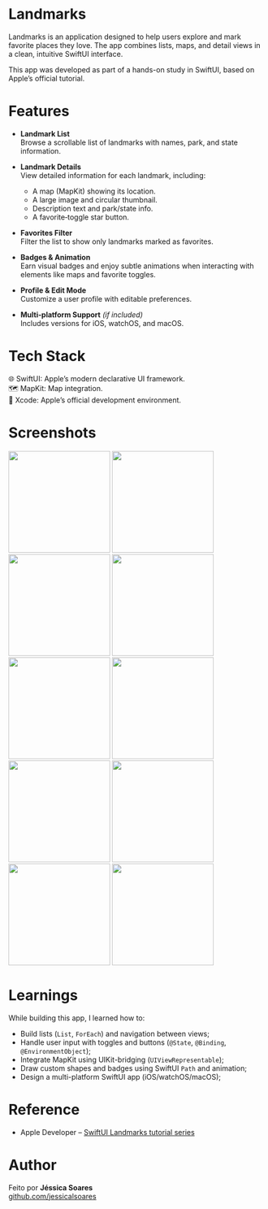 # Landmarks
Landmarks is an application designed to help users explore and mark favorite places they love. The app combines lists, maps, and detail views in a clean, intuitive SwiftUI interface.

This app was developed as part of a hands-on study in SwiftUI, based on Apple’s official tutorial.

# Features
- **Landmark List**  
  Browse a scrollable list of landmarks with names, park, and state information.

- **Landmark Details**  
  View detailed information for each landmark, including:
  - A map (MapKit) showing its location.
  - A large image and circular thumbnail.
  - Description text and park/state info.
  - A favorite‑toggle star button.

- **Favorites Filter**  
  Filter the list to show only landmarks marked as favorites.

- **Badges & Animation**  
  Earn visual badges and enjoy subtle animations when interacting with elements like maps and favorite toggles.

- **Profile & Edit Mode**  
  Customize a user profile with editable preferences.

- **Multi‑platform Support** *(if included)*  
  Includes versions for iOS, watchOS, and macOS.


# Tech Stack
🌐 SwiftUI: Apple’s modern declarative UI framework.<br>
🗺️ MapKit: Map integration.<br>
📱 Xcode: Apple’s official development environment.

# Screenshots

<img src="https://github.com/jessicalsoares/Landmarks_ios/assets/138133901/1d27fc42-197d-4baf-b11a-261c6f591aa5" width="200">
<img src="https://github.com/jessicalsoares/Landmarks_ios/assets/138133901/3eea838c-3b9e-405d-8efe-2718cdd44f96" width="200">
<img src="https://github.com/jessicalsoares/Landmarks_ios/assets/138133901/982b4190-5db4-4b95-9d6b-1f3f37d23bdc" width="200">
<img src="https://github.com/jessicalsoares/Landmarks_ios/assets/138133901/e71f9f5c-56db-43e6-97e0-7712a85c4678" width="200">
<img src="https://github.com/jessicalsoares/Landmarks_ios/assets/138133901/529c7f70-36bb-40c1-8558-deea9a68055a" width="200">
<img src="https://github.com/jessicalsoares/Landmarks_ios/assets/138133901/7bd665ed-f828-4da6-966d-339bc45cafff" width="200">
<img src="https://github.com/jessicalsoares/Landmarks_ios/assets/138133901/6cabc132-e378-4d2f-9fc8-473a8d146196" width="200">
<img src="https://github.com/jessicalsoares/Landmarks_ios/assets/138133901/30863410-740f-478a-ad93-c9dd1fba227b" width="200">
<img src="https://github.com/jessicalsoares/Landmarks_ios/assets/138133901/7832c5ad-1066-4393-b16c-27a73520153e" width="200">
<img src="https://github.com/jessicalsoares/Landmarks_ios/assets/138133901/af858737-7785-4a33-987d-c415fad68ae2" width="200">

# Learnings
While building this app, I learned how to:

- Build lists (`List`, `ForEach`) and navigation between views;  
- Handle user input with toggles and buttons (`@State`, `@Binding`, `@EnvironmentObject`);
- Integrate MapKit using UIKit-bridging (`UIViewRepresentable`);
- Draw custom shapes and badges using SwiftUI `Path` and animation;
- Design a multi-platform SwiftUI app (iOS/watchOS/macOS);

# Reference
- Apple Developer – [SwiftUI Landmarks tutorial series](https://developer.apple.com/tutorials/swiftui)

# Author
Feito por **Jéssica Soares**  
[github.com/jessicalsoares](https://github.com/jessicalsoares)





